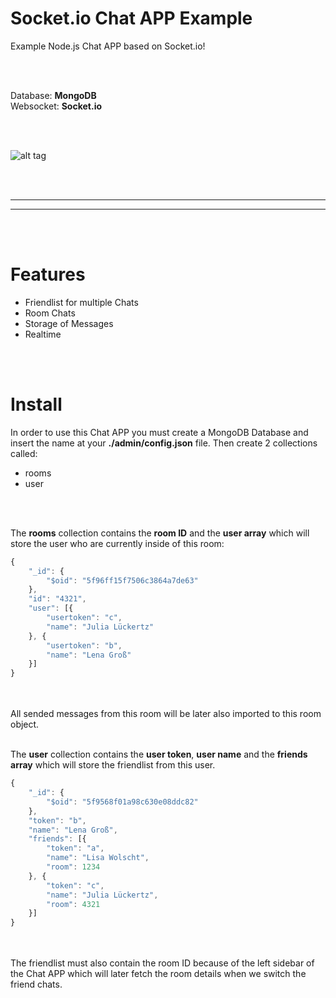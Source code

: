 # Socket.io Chat APP Example
Example Node.js Chat APP based on Socket.io!


<br />
<br />


Database: **MongoDB**<br />
Websocket: **Socket.io**<br />

<br />
<br />


![alt tag](https://i.imgur.com/KWylyt0.jpg)


<br />
<br />

____________________________________________________________
____________________________________________________________


<br />
<br />

# Features
- Friendlist for multiple Chats
- Room Chats
- Storage of Messages
- Realtime


<br />
<br />


# Install
In order to use this Chat APP you must create a MongoDB Database and insert the name at your **./admin/config.json** file. Then create 2 collections called:
- rooms
- user

<br />
<br />


The **rooms** collection contains the **room ID** and the **user array** which will store the user who are currently inside of this room:
```javascript
{
    "_id": {
        "$oid": "5f96ff15f7506c3864a7de63"
    },
    "id": "4321",
    "user": [{
        "usertoken": "c",
        "name": "Julia Lückertz"
    }, {
        "usertoken": "b",
        "name": "Lena Groß"
    }]
}
```
<br />
<br />
All sended messages from this room will be later also imported to this room object.

<br />
<br />


The **user** collection contains the **user token**, **user name** and the **friends array** which will store the friendlist from this user.
```javascript
{
    "_id": {
        "$oid": "5f9568f01a98c630e08ddc82"
    },
    "token": "b",
    "name": "Lena Groß",
    "friends": [{
        "token": "a",
        "name": "Lisa Wolscht",
        "room": 1234
    }, {
        "token": "c",
        "name": "Julia Lückertz",
        "room": 4321
    }]
}
```
<br />
<br />
The friendlist must also contain the room ID because of the left sidebar of the Chat APP which will later fetch the room details when we switch the friend chats.
